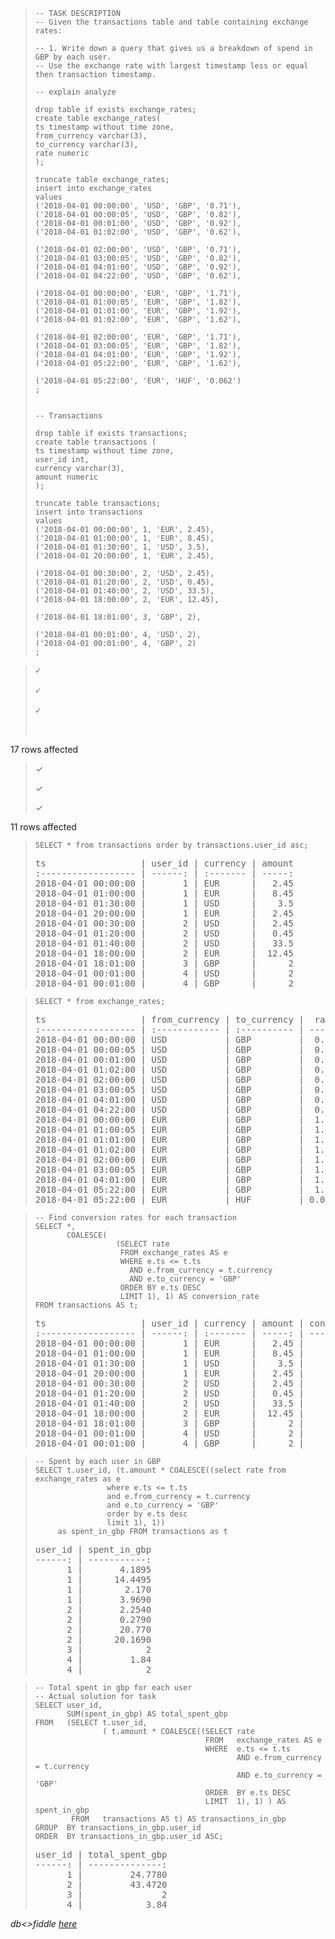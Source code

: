 <!-- -->
>     -- TASK DESCRIPTION
>     -- Given the transactions table and table containing exchange rates:
>     
>     -- 1. Write down a query that gives us a breakdown of spend in GBP by each user.
>     -- Use the exchange rate with largest timestamp less or equal then transaction timestamp.
>     
>     -- explain analyze
>     
>     drop table if exists exchange_rates;
>     create table exchange_rates(
>     ts timestamp without time zone,
>     from_currency varchar(3),
>     to_currency varchar(3),
>     rate numeric
>     );
>     
>     truncate table exchange_rates;
>     insert into exchange_rates
>     values
>     ('2018-04-01 00:00:00', 'USD', 'GBP', '0.71'),
>     ('2018-04-01 00:00:05', 'USD', 'GBP', '0.82'),
>     ('2018-04-01 00:01:00', 'USD', 'GBP', '0.92'),
>     ('2018-04-01 01:02:00', 'USD', 'GBP', '0.62'),
>     
>     ('2018-04-01 02:00:00', 'USD', 'GBP', '0.71'),
>     ('2018-04-01 03:00:05', 'USD', 'GBP', '0.82'),
>     ('2018-04-01 04:01:00', 'USD', 'GBP', '0.92'),
>     ('2018-04-01 04:22:00', 'USD', 'GBP', '0.62'),
>     
>     ('2018-04-01 00:00:00', 'EUR', 'GBP', '1.71'),
>     ('2018-04-01 01:00:05', 'EUR', 'GBP', '1.82'),
>     ('2018-04-01 01:01:00', 'EUR', 'GBP', '1.92'),
>     ('2018-04-01 01:02:00', 'EUR', 'GBP', '1.62'),
>     
>     ('2018-04-01 02:00:00', 'EUR', 'GBP', '1.71'),
>     ('2018-04-01 03:00:05', 'EUR', 'GBP', '1.82'),
>     ('2018-04-01 04:01:00', 'EUR', 'GBP', '1.92'),
>     ('2018-04-01 05:22:00', 'EUR', 'GBP', '1.62'),
>     
>     ('2018-04-01 05:22:00', 'EUR', 'HUF', '0.062')
>     ;
>     
>     
>     -- Transactions
>     
>     drop table if exists transactions;
>     create table transactions (
>     ts timestamp without time zone,
>     user_id int,
>     currency varchar(3),
>     amount numeric
>     );
>     
>     truncate table transactions;
>     insert into transactions
>     values
>     ('2018-04-01 00:00:00', 1, 'EUR', 2.45),
>     ('2018-04-01 01:00:00', 1, 'EUR', 8.45),
>     ('2018-04-01 01:30:00', 1, 'USD', 3.5),
>     ('2018-04-01 20:00:00', 1, 'EUR', 2.45),
>     
>     ('2018-04-01 00:30:00', 2, 'USD', 2.45),
>     ('2018-04-01 01:20:00', 2, 'USD', 0.45),
>     ('2018-04-01 01:40:00', 2, 'USD', 33.5),
>     ('2018-04-01 18:00:00', 2, 'EUR', 12.45),
>     
>     ('2018-04-01 18:01:00', 3, 'GBP', 2),
>     
>     ('2018-04-01 00:01:00', 4, 'USD', 2),
>     ('2018-04-01 00:01:00', 4, 'GBP', 2)
>     ;
>     

> 
> <pre>
> ✓
> 
> ✓
> 
> ✓
> 
17 rows affected
> 
> ✓
> 
> ✓
> 
> ✓
> 
11 rows affected
> </pre>

<!-- -->
>     SELECT * from transactions order by transactions.user_id asc;
> 
> <pre>
> ts                  | user_id | currency | amount
> :------------------ | ------: | :------- | -----:
> 2018-04-01 00:00:00 |       1 | EUR      |   2.45
> 2018-04-01 01:00:00 |       1 | EUR      |   8.45
> 2018-04-01 01:30:00 |       1 | USD      |    3.5
> 2018-04-01 20:00:00 |       1 | EUR      |   2.45
> 2018-04-01 00:30:00 |       2 | USD      |   2.45
> 2018-04-01 01:20:00 |       2 | USD      |   0.45
> 2018-04-01 01:40:00 |       2 | USD      |   33.5
> 2018-04-01 18:00:00 |       2 | EUR      |  12.45
> 2018-04-01 18:01:00 |       3 | GBP      |      2
> 2018-04-01 00:01:00 |       4 | USD      |      2
> 2018-04-01 00:01:00 |       4 | GBP      |      2
> </pre>

<!-- -->
>     SELECT * from exchange_rates;
> 
> <pre>
> ts                  | from_currency | to_currency |  rate
> :------------------ | :------------ | :---------- | ----:
> 2018-04-01 00:00:00 | USD           | GBP         |  0.71
> 2018-04-01 00:00:05 | USD           | GBP         |  0.82
> 2018-04-01 00:01:00 | USD           | GBP         |  0.92
> 2018-04-01 01:02:00 | USD           | GBP         |  0.62
> 2018-04-01 02:00:00 | USD           | GBP         |  0.71
> 2018-04-01 03:00:05 | USD           | GBP         |  0.82
> 2018-04-01 04:01:00 | USD           | GBP         |  0.92
> 2018-04-01 04:22:00 | USD           | GBP         |  0.62
> 2018-04-01 00:00:00 | EUR           | GBP         |  1.71
> 2018-04-01 01:00:05 | EUR           | GBP         |  1.82
> 2018-04-01 01:01:00 | EUR           | GBP         |  1.92
> 2018-04-01 01:02:00 | EUR           | GBP         |  1.62
> 2018-04-01 02:00:00 | EUR           | GBP         |  1.71
> 2018-04-01 03:00:05 | EUR           | GBP         |  1.82
> 2018-04-01 04:01:00 | EUR           | GBP         |  1.92
> 2018-04-01 05:22:00 | EUR           | GBP         |  1.62
> 2018-04-01 05:22:00 | EUR           | HUF         | 0.062
> </pre>

<!-- -->
>     -- Find conversion rates for each transaction
>     SELECT *,
>            COALESCE(
>                       (SELECT rate
>                        FROM exchange_rates AS e
>                        WHERE e.ts <= t.ts
>                          AND e.from_currency = t.currency
>                          AND e.to_currency = 'GBP'
>                        ORDER BY e.ts DESC
>                        LIMIT 1), 1) AS conversion_rate
>     FROM transactions AS t;
> 
> <pre>
> ts                  | user_id | currency | amount | conversion_rate
> :------------------ | ------: | :------- | -----: | --------------:
> 2018-04-01 00:00:00 |       1 | EUR      |   2.45 |            1.71
> 2018-04-01 01:00:00 |       1 | EUR      |   8.45 |            1.71
> 2018-04-01 01:30:00 |       1 | USD      |    3.5 |            0.62
> 2018-04-01 20:00:00 |       1 | EUR      |   2.45 |            1.62
> 2018-04-01 00:30:00 |       2 | USD      |   2.45 |            0.92
> 2018-04-01 01:20:00 |       2 | USD      |   0.45 |            0.62
> 2018-04-01 01:40:00 |       2 | USD      |   33.5 |            0.62
> 2018-04-01 18:00:00 |       2 | EUR      |  12.45 |            1.62
> 2018-04-01 18:01:00 |       3 | GBP      |      2 |               1
> 2018-04-01 00:01:00 |       4 | USD      |      2 |            0.92
> 2018-04-01 00:01:00 |       4 | GBP      |      2 |               1
> </pre>

<!-- -->
>     -- Spent by each user in GBP
>     SELECT t.user_id, (t.amount * COALESCE((select rate from exchange_rates as e 
>                     where e.ts <= t.ts 
>                     and e.from_currency = t.currency 
>                     and e.to_currency = 'GBP'
>                     order by e.ts desc 
>                     limit 1), 1))
>          as spent_in_gbp FROM transactions as t
> 
> <pre>
> user_id | spent_in_gbp
> ------: | -----------:
>       1 |       4.1895
>       1 |      14.4495
>       1 |        2.170
>       1 |       3.9690
>       2 |       2.2540
>       2 |       0.2790
>       2 |       20.770
>       2 |      20.1690
>       3 |            2
>       4 |         1.84
>       4 |            2
> </pre>

<!-- -->
>     -- Total spent in gbp for each user
>     -- Actual solution for task
>     SELECT user_id,
>            SUM(spent_in_gbp) AS total_spent_gbp
>     FROM   (SELECT t.user_id,
>                    ( t.amount * COALESCE((SELECT rate
>                                           FROM   exchange_rates AS e
>                                           WHERE  e.ts <= t.ts
>                                                  AND e.from_currency = t.currency
>                                                  AND e.to_currency = 'GBP'
>                                           ORDER  BY e.ts DESC
>                                           LIMIT  1), 1) ) AS spent_in_gbp
>             FROM   transactions AS t) AS transactions_in_gbp
>     GROUP  BY transactions_in_gbp.user_id
>     ORDER  BY transactions_in_gbp.user_id ASC;  
> 
> <pre>
> user_id | total_spent_gbp
> ------: | --------------:
>       1 |         24.7780
>       2 |         43.4720
>       3 |               2
>       4 |            3.84
> </pre>

*db<>fiddle [here](https://dbfiddle.uk/?rdbms=postgres_9.6&fiddle=71a3cf754595827bc2a3d080ce1f05cc)*